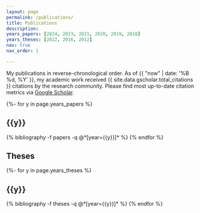 ```yaml
---
layout: page
permalink: /publications/
title: Publications
description:
years_papers: [2024, 2023, 2021, 2020, 2019, 2018]
years_theses: [2022, 2016, 2012]
nav: true
nav_order: 1

---
```


<!-- _pages/publications.md -->

<div class="publications">

My publications in reverse-chronological order. As of {{ "now" | date: '%B %d, %Y' }}, my academic work received {{ site.data.gscholar.total_citations }} citations by the research community. Please find most up-to-date citation metrics via <a href="https://gscholar.patrickkastner.de">Google Scholar</a>.

{%- for y in page.years_papers %}
  <h2 class="year">{{y}}</h2>
  {% bibliography -f papers -q @*[year={{y}}]* %}
{% endfor %}

<h2>Theses</h2>

{%- for y in page.years_theses %}
  <h2 class="year">{{y}}</h2>
  {% bibliography -f theses -q @*[year={{y}}]* %}
{% endfor %}